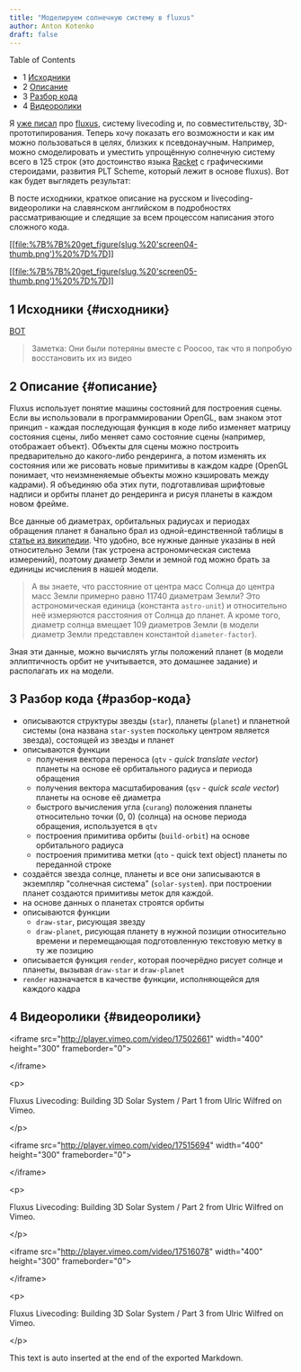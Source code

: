 ```yaml
---
title: "Моделируем солнечную систему в fluxus"
author: Anton Kotenko
draft: false
---
```


<div class="ox-hugo-toc toc has-section-numbers">

<div class="heading">Table of Contents</div>

- <span class="section-num">1</span> [Исходники](#исходники)
- <span class="section-num">2</span> [Описание](#описание)
- <span class="section-num">3</span> [Разбор кода](#разбор-кода)
- <span class="section-num">4</span> [Видеоролики](#видеоролики)

</div>
<!--endtoc-->

Я [уже писал](?post-about-fluxus) про [fluxus](http://www.pawfal.org/fluxus/), систему livecoding и, по совместительству, 3D-прототипирования. Теперь хочу показать его возможности и как им можно пользоваться в целях, близких к псевдонаучным. Например, можно смоделировать и уместить упрощённую солнечную систему всего в 125 строк (это достоинство языка [Racket](http://racket-lang.org/) с графическими стероидами, развития PLT Scheme, который лежит в основе fluxus). Вот как будет выглядеть результат:

В посте исходники, краткое описание на русском и livecoding-видеоролики на славянском английском в подробностях рассматривающие и следящие за всем процессом написания этого сложного кода.

[[[file:%7B%7B%20get_figure(slug,%20'screen04-thumb.png')%20%7D%7D](%7B%7B%20get_figure(slug,%20'screen04.png')%20%7D%7D)]]

[[[file:%7B%7B%20get_figure(slug,%20'screen05-thumb.png')%20%7D%7D](%7B%7B%20get_figure(slug,%20'screen05.png')%20%7D%7D)]]


## <span class="section-num">1</span> Исходники {#исходники}

[ВОТ](http://paste.pocoo.org/show/301220/)

> Заметка: Они были потеряны вместе с Poocoo, так что я попробую восстановить их из видео


## <span class="section-num">2</span> Описание {#описание}

Fluxus использует понятие машины состояний для построения сцены. Если вы использовали в программировании OpenGL, вам знаком этот принцип - каждая последующая функция в коде либо изменяет матрицу состояния сцены, либо меняет само состояние сцены (например, отображает объект). Объекты для сцены можно построить предварительно до какого-либо рендеринга, а потом изменять их состояния или же рисовать новые примитивы в каждом кадре (OpenGL понимает, что неизмненяемые объекты можно кэшировать между кадрами). Я объединяю оба этих пути, подготавливая шрифтовые надписи и орбиты планет до рендеринга и рисуя планеты в каждом новом фрейме.

Все данные об диаметрах, орбитальных радиусах и периодах обращения планет я банально брал из одной-единственной таблицы в [статье из википедии](http://ru.wikipedia.org/wiki/%D0%9F%D0%BB%D0%B0%D0%BD%D0%B5%D1%82%D0%B0#.D0.A1.D0.BE.D0.BB.D0.BD.D0.B5.D1.87.D0.BD.D0.B0.D1.8F_.D1.81.D0.B8.D1.81.D1.82.D0.B5.D0.BC.D0.B0). Что удобно, все нужные данные указаны в ней относительно Земли (так устроена астрономическая система измерений), поэтому диаметр Земли и земной год можно брать за единицы исчисления в нашей модели.

> А вы знаете, что расстояние от центра масс Солнца до центра масс Земли примерно равно 11740 диаметрам Земли? Это астрономическая единица (константа `astro-unit`) и относительно неё измеряются расстояния от Солнца до планет. А кроме того, диаметр солнца вмещает 109 диаметров Земли (в модели диаметр Земли представлен константой `diameter-factor`).

Зная эти данные, можно вычислять углы положений планет (в модели эллиптичность орбит не учитывается, это домашнее задание) и располагать их на модели.


## <span class="section-num">3</span> Разбор кода {#разбор-кода}

-   описываются структуры звезды (`star`), планеты (`planet`) и планетной системы (она названа `star-system` поскольку центром является звезда), состоящей из звезды и планет
-   описываются функции
    -   получения вектора переноса (`qtv` - _quick translate vector_) планеты на основе её орбитального радиуса и периода обращения
    -   получения вектора масштабирования (`qsv` - _quick scale vector_) планеты на основе её диаметра
    -   быстрого вычисления угла (`curang`) положения планеты относительно точки (0, 0) (солнца) на основе периода обращения, используется в `qtv`
    -   построения примитива орбиты (`build-orbit`) на основе орбитального радиуса
    -   построения примитива метки (`qto` - quick text object) планеты по переданной строке
-   создаётся звезда солнце, планеты и все они записываются в экземпляр "солнечная система" (`solar-system`). при построении планет создаются примитивы меток для каждой.
-   на основе данных о планетах строятся орбиты
-   описываются функции
    -   `draw-star`, рисующая звезду
    -   `draw-planet`, рисующая планету в нужной позиции относительно времени и перемещающая подготовленную текстовую метку в ту же позицию
-   описывается функция `render`, которая поочерёдно рисует солнце и планеты, вызывая `draw-star` и `draw-planet`
-   `render` назначается в качестве функции, исполняющейся для каждого кадра


## <span class="section-num">4</span> Видеоролики {#видеоролики}

<div class="html">

&lt;iframe src="<http://player.vimeo.com/video/17502661>" width="400" height="300" frameborder="0"&gt;

</div>

<div class="html">

&lt;/iframe&gt;

</div>

<div class="html">

&lt;p&gt;

</div>

Fluxus Livecoding: Building 3D Solar System / Part 1 from Ulric Wilfred on Vimeo.

<div class="html">

&lt;/p&gt;

</div>

<div class="html">

&lt;iframe src="<http://player.vimeo.com/video/17515694>" width="400" height="300" frameborder="0"&gt;

</div>

<div class="html">

&lt;/iframe&gt;

</div>

<div class="html">

&lt;p&gt;

</div>

Fluxus Livecoding: Building 3D Solar System / Part 2 from Ulric Wilfred on Vimeo.

<div class="html">

&lt;/p&gt;

</div>

<div class="html">

&lt;iframe src="<http://player.vimeo.com/video/17516078>" width="400" height="300" frameborder="0"&gt;

</div>

<div class="html">

&lt;/iframe&gt;

</div>

<div class="html">

&lt;p&gt;

</div>

Fluxus Livecoding: Building 3D Solar System / Part 3 from Ulric Wilfred on Vimeo.

<div class="html">

&lt;/p&gt;

</div>


This text is auto inserted at the end of the exported Markdown.
